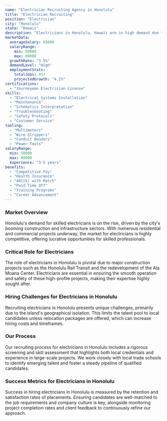 ```yaml
---
name: "Electrician Recruiting Agency in Honolulu"
title: "Electrician Recruiting"
position: "Electrician"
city: "Honolulu"
state: "Hawaii"
description: "Electricians in Honolulu, Hawaii are in high demand due to the growing construction industry and the push towards renewable energy installations."
marketData:
  averageSalary: 65000
  salaryRange:
    min: 50000
    max: 80000
  growthRate: "3.5%"
  demandLevel: "High"
  employmentStats:
    totalJobs: 437
    projectedGrowth: "4.2%"
certifications:
  - "Journeyman Electrician License"
skills:
  - "Electrical Systems Installation"
  - "Maintenance"
  - "Schematics Interpretation"
  - "Troubleshooting"
  - "Safety Protocols"
  - "Customer Service"
tooling:
  - "Multimeters"
  - "Wire Strippers"
  - "Conduit Benders"
  - "Power Tools"
salaryRange:
  min: 50000
  max: 80000
  experience: "3-5 years"
benefits:
  - "Competitive Pay"
  - "Health Insurance"
  - "401(k) with Match"
  - "Paid Time Off"
  - "Training Programs"
  - "Career Advancement"
---
```


### Market Overview
Honolulu's demand for skilled electricians is on the rise, driven by the city's booming construction and infrastructure sectors. With numerous residential and commercial projects underway, the market for electricians is highly competitive, offering lucrative opportunities for skilled professionals.

### Critical Role for Electricians
The role of electricians in Honolulu is pivotal due to major construction projects such as the Honolulu Rail Transit and the redevelopment of the Ala Moana Center. Electricians are essential in ensuring the smooth operation and safety of these high-profile projects, making their expertise highly sought after.

### Hiring Challenges for Electricians in Honolulu
Recruiting electricians in Honolulu presents unique challenges, primarily due to the island's geographical isolation. This limits the talent pool to local candidates unless relocation packages are offered, which can increase hiring costs and timeframes.

### Our Process
Our recruiting process for electricians in Honolulu includes a rigorous screening and skill assessment that highlights both local credentials and experience in large-scale projects. We work closely with local trade schools to identify emerging talent and foster a steady pipeline of qualified candidates.

### Success Metrics for Electricians in Honolulu
Success in hiring electricians in Honolulu is measured by the retention and satisfaction rates of placements. Ensuring candidates are well-matched to the job requirements and company culture is key, alongside monitoring project completion rates and client feedback to continuously refine our approach.